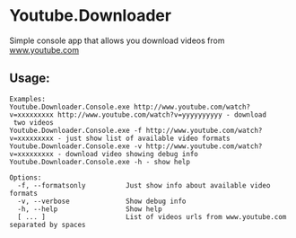 Youtube.Downloader
==================

Simple console app that allows you download videos from www.youtube.com

Usage:
------

```
Examples:
Youtube.Downloader.Console.exe http://www.youtube.com/watch?v=xxxxxxxxx http://www.youtube.com/watch?v=yyyyyyyyyy - download
 two videos
Youtube.Downloader.Console.exe -f http://www.youtube.com/watch?v=xxxxxxxxx - just show list of available video formats
Youtube.Downloader.Console.exe -v http://www.youtube.com/watch?v=xxxxxxxxx - download video showing debug info
Youtube.Downloader.Console.exe -h - show help

Options:
  -f, --formatsonly          Just show info about available video formats
  -v, --verbose              Show debug info
  -h, --help                 Show help
  [ ... ]                    List of videos urls from www.youtube.com separated by spaces
```